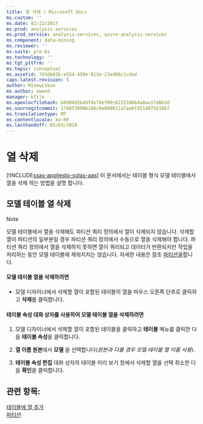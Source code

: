 ```yaml
---
title: 열 삭제 | Microsoft Docs
ms.custom: ''
ms.date: 02/22/2017
ms.prod: analysis-services
ms.prod_service: analysis-services, azure-analysis-services
ms.component: data-mining
ms.reviewer: ''
ms.suite: pro-bi
ms.technology: ''
ms.tgt_pltfrm: ''
ms.topic: conceptual
ms.assetid: 703db83b-e554-450e-813e-23ad08c1cdad
caps.latest.revision: 5
author: Minewiskan
ms.author: owend
manager: kfile
ms.openlocfilehash: b8980d2b49fde78ef09c8215186b4a0ae17d0bdd
ms.sourcegitcommit: 1740f3090b168c0e809611a7aa6fd514075616bf
ms.translationtype: MT
ms.contentlocale: ko-KR
ms.lasthandoff: 05/03/2018
---
```

# <a name="delete-a-column"></a>열 삭제 
[!INCLUDE[ssas-appliesto-sqlas-aas](../../includes/ssas-appliesto-sqlas-aas.md)]
  이 문서에서는 테이블 형식 모델 테이블에서 열을 삭제 하는 방법을 설명 합니다.  
  
## <a name="delete-a-model-table-column"></a>모델 테이블 열 삭제  
  
> [!NOTE]  
>  모델 테이블에서 열을 삭제해도 파티션 쿼리 정의에서 열이 삭제되지 않습니다. 삭제할 열이 파티션의 일부분일 경우 파티션 쿼리 정의에서 수동으로 열을 삭제해야 합니다. 파티션 쿼리 정의에서 열을 삭제하지 못하면 열이 쿼리되고 데이터가 반환되지만 작업을 처리하는 동안 모델 테이블에 채워지지는 않습니다. 자세한 내용은 참조 [파티션을](../../analysis-services/tabular-models/partitions-ssas-tabular.md)합니다.  
  
#### <a name="to-delete-a-model-table-column"></a>모델 테이블 열을 삭제하려면  
  
-   모델 디자이너에서 삭제할 열이 포함된 테이블의 열을 마우스 오른쪽 단추로 클릭하고 **삭제**를 클릭합니다.  
  
#### <a name="to-delete-a-model-table-column-by-using-the-table-properties-dialog-box"></a>테이블 속성 대화 상자를 사용하여 모델 테이블 열을 삭제하려면  
  
1.  모델 디자이너에서 삭제할 열이 포함된 테이블을 클릭하고 **테이블** 메뉴를 클릭한 다음  **테이블 속성**을 클릭합니다.  
  
2.  **열 이름 원본**에서 **모델** 을 선택합니다(*원본과 다를 경우 모델 테이블 열 이름 사용*).  
  
3.  **테이블 속성 편집** 대화 상자의 테이블 미리 보기 창에서 삭제할 열을 선택 취소한 다음 **확인**을 클릭합니다.  
  
## <a name="see-also"></a>관련 항목:  
 [테이블에 열 추가](../../analysis-services/tabular-models/add-columns-to-a-table-ssas-tabular.md)   
 [파티션](../../analysis-services/tabular-models/partitions-ssas-tabular.md)  
  
  
